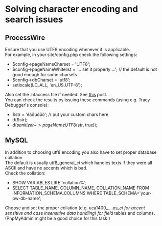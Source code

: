 # Solving character encoding and search issues

## ProcessWire
Ensure that you use UTF8 encoding whenever it is applicable.  
For example, in your site/config.php check the following settings:  
* $config->pageNameCharset = 'UTF8';
* $config->pageNameWhitelist = '... set it properly ...'; // the default is not good enough for some charsets
* $config->dbCharset = 'utf8';
* setlocale(LC_ALL, 'en_US.UTF-8');


Also set the .htaccess file if needed. See [this](https://processwire.com/blog/posts/hello-%E5%81%A5%E5%BA%B7%E9%95%B7%E5%A3%BD%C2%B7%E7%B9%81%E6%A6%AE%E6%98%8C%E7%9B%9B/) post.  
You can check the results by issuing these commands (using e.g. Tracy Debugger's console):  
* $str = 'éáőúóüö'; // put your custom chars here
* d($str);
* d($sanitizer->pageNameUTF8($str, true));

## MySQL
In addition to choosing utf8 encoding you also have to set proper database collation.  
The default is usually utf8_general_ci which handles texts if they were all ASCII and have no accents which is bad.  
Check the collation:
* SHOW VARIABLES LIKE 'collation%';
* SELECT TABLE_NAME, COLUMN_NAME, COLLATION_NAME  FROM INFORMATION_SCHEMA.COLUMNS WHERE TABLE_SCHEMA='your-pw-db-name';

Choose and set the proper collation (e.g. uca1400_...._as_ci for accent sensitive and case insensitive data handling) for field_ tables and columns.
(PhpMyAdmin might be a good choice for this task.)  
